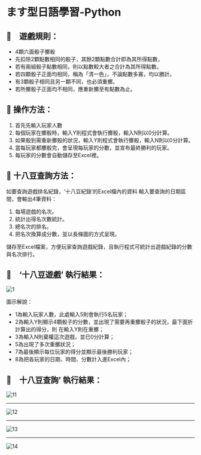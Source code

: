 # ます型日語學習-Python

## 🎲　遊戲規則：

* 4顆六面骰子擲骰
* 先扣除2顆點數相同的骰子，其餘2顆點數合計即為其所得點數，
* 若有兩組骰子點數相同，則以點數較大者之合計為其所得點數。
* 若四顆骰子正面均相同，稱為「清一色」，不論點數多寡，均以勝計。
* 有3顆骰子相同且另一顆不同，也必須重擲。
* 若所擲骰子正面均不相同，應重新擲至有點數為止。

## 🤏  操作方法：

1. 首先先輸入玩家人數
2.	每個玩家在擲骰時，輸入Y則程式會執行擲骰，輸入N則以0分計算。
3.	如果骰到需重新擲骰的狀況，輸入Y則程式會執行擲骰，輸入N則以0分計算。
4.	當每玩家都擲骰完，會呈現每玩家的分數，並宣布最終勝利的玩家。
5.	每玩家的分數會自動儲存至Excel裡。

## 🔎  十八豆查詢方法：

如要查詢遊戲排名紀錄，‘十八豆紀錄’的Excel檔內的資料
輸入要查詢的日期區間，會輸出4筆資料：
1.	每場遊戲的名次。
2.	統計出得名次數統計。
3.	總名次的排名。
4.	把名次換算成分數，並以長條圖的方式呈現。

儲存至Excel檔案，方便玩家查詢遊戲紀錄，且執行程式可統計出遊戲紀錄的分數與名次排行。


## 📝　‘十八豆遊戲’ 執行結果：

![1](https://user-images.githubusercontent.com/79140074/142722287-c1f3c7a7-85d2-40fb-b47d-ba30293ee6dc.png)



圖示解說：

* 1為輸入玩家人數，此處輸入5則會執行5名玩家；
* 2為輸入Y則顯示4顆骰子的分數，並出現了需要再重擲骰子的狀況，最下面折計算出的得分，則 在輸入Y則在重擲；
* 3為輸入N則棄權這次遊戲，並已0分計算；
* 5為出現了多次重擲狀況；
* 7為最後顯示每位玩家的得分並顯示最後勝利玩家；
* 8為把各玩家的日期、時間、分數計入進Excel內；

## 📝　十八豆查詢’ 執行結果：

![11](https://user-images.githubusercontent.com/79140074/142721447-db646e1c-5799-4abc-9aaa-51620dfeb08a.png)
****
![12](https://user-images.githubusercontent.com/79140074/142721449-5814ef2f-fc14-469e-b4b8-166b8c029e61.png)
****
![13](https://user-images.githubusercontent.com/79140074/142721451-6441cd24-8cf3-4192-b256-07275f3281d6.png)
****
![14](https://user-images.githubusercontent.com/79140074/142721452-8520345c-ceda-4c1d-bfdf-eb190b7340a8.png)
